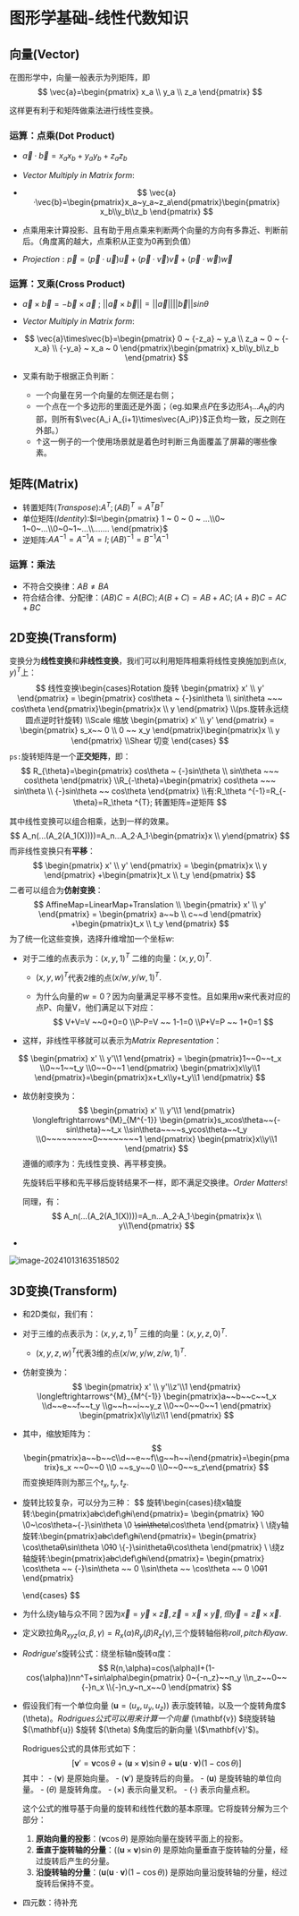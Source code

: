 # 图形学基础-线性代数知识

## 向量(Vector)

在图形学中，向量一般表示为列矩阵，即
$$
\vec{a}=\begin{pmatrix}
x_a \\ y_a \\ z_a
\end{pmatrix}
$$

这样更有利于和矩阵做乘法进行线性变换。

### 运算：点乘(Dot Product)

-  $\vec{a}·\vec{b}= x_ax_b + y_ay_b+z_a z_b$

- $Vector ~ Multiply ~ in ~ Matrix ~ form:$

- $$
  \vec{a}·\vec{b}=\begin{pmatrix}x_a~y_a~z_a\end{pmatrix}\begin{pmatrix}
  x_b\\y_b\\z_b
  \end{pmatrix}
  $$

- 点乘用来计算投影、且有助于用点乘来判断两个向量的方向有多靠近、判断前后。（角度离的越大，点乘积从正变为0再到负值）
- $Projection: \vec{p} = (\vec{p}·\vec{u})\vec{u}+ (\vec{p}·\vec{v})\vec{v}+ (\vec{p}·\vec{w})\vec{w}$

### 运算：叉乘(Cross Product)

- $\vec{a}\times\vec{b}=-\vec{b}\times\vec{a}~;~||\vec{a}\times\vec{b}||=||\vec{a}||||\vec{b}||sin\theta$

- $Vector ~ Multiply ~ in ~ Matrix ~ form:$

- $$
  \vec{a}\times\vec{b}=\begin{pmatrix}
  0 ~ {-z_a} ~ y_a \\
  z_a ~ 0 ~ {-x_a} \\
  {-y_a} ~ x_a ~ 0
  \end{pmatrix}\begin{pmatrix}
  x_b\\y_b\\z_b
  \end{pmatrix}
  $$

- 叉乘有助于根据正负判断：

  - 一个向量在另一个向量的左侧还是右侧；
  - 一个点在一个多边形的里面还是外面；（eg.如果点$P$在多边形$A_1...A_N$的内部，则所有$\vec{A_i A_{i+1}\times\vec{A_iP}}$正负均一致，反之则在外部。）
  - ↑这一例子的一个使用场景就是着色时判断三角面覆盖了屏幕的哪些像素。

  

## 矩阵(Matrix)



- 转置矩阵($Transpose$):$A^T;(AB)^T=A^T B^T$
- 单位矩阵($Identity$):$I=\begin{pmatrix} 1 ~ 0 ~ 0 ~ ...\\0~ 1~0~...\\0~0~1~...\\....... \end{pmatrix}$
- 逆矩阵:$AA^{-1}=A^{-1}A=I;(AB)^{-1}=B^{-1}A^{-1}$

### 运算：乘法

- 不符合交换律：$AB≠BA$
- 符合结合律、分配律：$(AB)C=A(BC);A(B+C)=AB+AC;(A+B)C=AC+BC$

## 2D变换(Transform)

变换分为**线性变换**和**非线性变换**，我i们可以利用矩阵相乘将线性变换施加到点$(x,y)^T$上：
$$
线性变换\begin{cases}Rotation 旋转 
\begin{pmatrix} x' \\ y' \end{pmatrix} = \begin{pmatrix} cos\theta ~ {-}sin\theta \\ sin\theta ~~~ cos\theta \end{pmatrix}\begin{pmatrix}x \\ y \end{pmatrix}
\\(ps.旋转永远绕圆点逆时针旋转)
\\Scale 缩放
\begin{pmatrix} x' \\ y' \end{pmatrix} = \begin{pmatrix} s_x~~ 0 \\ 0 ~~ x_y \end{pmatrix}\begin{pmatrix}x \\ y \end{pmatrix}
\\Shear 切变
\end{cases}
$$
`ps:`旋转矩阵是一个**正交矩阵**，即：
$$
R_{\theta}=\begin{pmatrix} cos\theta ~ {-}sin\theta \\ sin\theta ~~~ cos\theta \end{pmatrix}
\\R_{-\theta}=\begin{pmatrix} cos\theta ~~~ sin\theta \\ {-}sin\theta ~~ cos\theta \end{pmatrix}
\\有:R_\theta ^{-1}=R_{-\theta}=R_\theta ^{T}; 转置矩阵=逆矩阵
$$


其中线性变换可以组合相乘，达到一样的效果。
$$
A_n(...(A_2(A_1(X))))=A_n...A_2·A_1·\begin{pmatrix}x \\ y\end{pmatrix}
$$
而非线性变换只有**平移**：
$$
\begin{pmatrix} x' \\ y' \end{pmatrix} = \begin{pmatrix}x \\ y \end{pmatrix} +\begin{pmatrix}t_x \\ t_y \end{pmatrix}
$$
二者可以组合为**仿射变换**：
$$
AffineMap=LinearMap+Translation
\\
\begin{pmatrix} x' \\ y' \end{pmatrix} = \begin{pmatrix} a~~b \\ c~~d \end{pmatrix} +\begin{pmatrix}t_x \\ t_y \end{pmatrix}
$$
为了统一化这些变换，选择升维增加一个坐标$w$:

- 对于二维的点表示为：$(x,y,1)^T$ 二维的向量：$(x,y,0)^T$.

  - $(x,y,w)^T$代表2维的点$(x/w,y/w,1)^T.$

  - 为什么向量的$w=0$？因为向量满足平移不变性。且如果用w来代表对应的点P、向量V，他们满足以下对应：
    $$
    V+V=V ~~0+0=0
    \\P-P=V ~~ 1-1=0
    \\P+V=P ~~ 1+0=1
    $$

- 这样，非线性平移就可以表示为$Matrix~ Representation$：

$$
\begin{pmatrix} x' \\ y'\\1 \end{pmatrix} = \begin{pmatrix}1~~0~~t_x
\\0~~1~~t_y
\\0~~0~~1
\end{pmatrix} \begin{pmatrix}x\\y\\1 \end{pmatrix}=\begin{pmatrix}x+t_x\\y+t_y\\1 \end{pmatrix}
$$

- 故仿射变换为：
  $$
  \begin{pmatrix} x' \\ y'\\1 \end{pmatrix} 
  \longleftrightarrows^{M}_{M^{-1}}
  \begin{pmatrix}s_xcos\theta~~{-sin\theta}~~t_x
  \\sin\theta~~~~s_ycos\theta~~t_y
  \\0~~~~~~~~~0~~~~~~~~1
  \end{pmatrix} \begin{pmatrix}x\\y\\1 \end{pmatrix}
  $$
  遵循的顺序为：先线性变换、再平移变换。

  先旋转后平移和先平移后旋转结果不一样，即不满足交换律。$Order ~Matters!$

  同理，有：
  $$
  A_n(...(A_2(A_1(X))))=A_n...A_2·A_1·\begin{pmatrix}x \\ y\\1\end{pmatrix}
  $$

- 

![image-20241013163518502](C:\Users\Terra233\Desktop\ComputerGraphicsLearn\Images\image-20241013163518502.png)

## 3D变换(Transform)

- 和2D类似，我们有：

- 对于三维的点表示为：$(x,y,z,1)^T$ 三维的向量：$(x,y,z,0)^T$.

  - $(x,y,z,w)^T$代表3维的点$(x/w,y/w,z/w,1)^T.$

- 仿射变换为：
  $$
  \begin{pmatrix} x' \\ y'\\z'\\1 \end{pmatrix} 
  \longleftrightarrows^{M}_{M^{-1}}
  \begin{pmatrix}a~~b~~c~~t_x
  \\d~~e~~f~~t_y
  \\g~~h~~i~~y_z
  \\0~~0~~0~~1
  \end{pmatrix} \begin{pmatrix}x\\y\\z\\1 \end{pmatrix}
  $$

- 其中，缩放矩阵为：
  $$
  \begin{pmatrix}a~~b~~c\\d~~e~~f\\g~~h~~i\end{pmatrix}=\begin{pmatrix}s_x ~~0~~0
  \\0 ~~s_y~~0
  \\0~~0~~s_z\end{pmatrix}
  $$
  而变换矩阵则为那三个$t_x,t_y,t_z.$

- 旋转比较复杂，可以分为三种：
  $$
  旋转\begin{cases}绕x轴旋转:\begin{pmatrix}a~~b~~c\\d~~e~~f\\g~~h~~i\end{pmatrix}=
  \begin{pmatrix}
  1~~~~~~~~0~~~~~~~~0
  \\0~\cos\theta~{-}\sin\theta
  \\0 ~~\sin\theta~~\cos\theta
  \end{pmatrix}
  \\
  \\绕y轴旋转:\begin{pmatrix}a~~b~~c\\d~~e~~f\\g~~h~~i\end{pmatrix}=
  \begin{pmatrix}
  \cos\theta~~0~~\sin\theta
  \\0~~~~~~~~1~~~~~~~~0
  \\{-}\sin\theta~~0~~\cos\theta
  \end{pmatrix}
  \\
  \\绕z轴旋转:\begin{pmatrix}a~~b~~c\\d~~e~~f\\g~~h~~i\end{pmatrix}=
  \begin{pmatrix}
  \cos\theta ~~ {-}\sin\theta ~~ 0
  \\\sin\theta ~~ \cos\theta ~~ 0
  \\0~~~~~~~~0~~~~~~~~1
  \end{pmatrix}
  
  \end{cases}
  $$

- 为什么绕y轴与众不同？因为$\vec{x}=\vec{y}\times \vec{z},\vec{z}=\vec{x}\times \vec{y},但\vec{y}=\vec{z}\times \vec{x}$.

- 定义欧拉角$R_{xyz}(\alpha,\beta,\gamma)=R_x(\alpha)R_y(\beta)R_z(\gamma)$,三个旋转轴俗称$roll,pitch和yaw.$

- $Rodrigue's$旋转公式：绕坐标轴n旋转α度：
  $$
  R(n,\alpha)=cos(\alpha)I+(1-cos(\alpha))nn^T+sin\alpha\begin{pmatrix}
  0~{-n_z}~~n_y
  \\n_z~~0~~{-}n_x
  \\{-}n_y~n_x~~0
  \end{pmatrix}
  $$

- 假设我们有一个单位向量 $(\mathbf{u} = (u_x, u_y, u_z))$ 表示旋转轴，以及一个旋转角度$ (\theta)$。Rodrigues公式可以用来计算一个向量$ \(\mathbf{v}\) $绕旋转轴 $(\mathbf{u}) $旋转 $(\theta) $角度后的新向量 \($\mathbf{v}'$\)。

  Rodrigues公式的具体形式如下：
  $$
  [ \mathbf{v}' = \mathbf{v} \cos\theta + (\mathbf{u} \times \mathbf{v}) \sin\theta + \mathbf{u} (\mathbf{u} \cdot \mathbf{v}) (1 - \cos\theta) ]
  $$
  其中：
  \- \($\mathbf{v}$\) 是原始向量。
  \- \($\mathbf{v}'$\) 是旋转后的向量。
  \- \($\mathbf{u}$\) 是旋转轴的单位向量。
  \- \($\theta$\) 是旋转角度。
  \- \($\times$\) 表示向量叉积。
  \- \($\cdot$\) 表示向量点积。

  这个公式的推导基于向量的旋转和线性代数的基本原理。它将旋转分解为三个部分：

  1. **原始向量的投影**：\($\mathbf{v} \cos\theta$\) 是原始向量在旋转平面上的投影。
  2. **垂直于旋转轴的分量**：\($(\mathbf{u} \times \mathbf{v}) \sin\theta$\) 是原始向量垂直于旋转轴的分量，经过旋转后产生的分量。
  3. **沿旋转轴的分量**：\($\mathbf{u} (\mathbf{u} \cdot \mathbf{v}) (1 - \cos\theta)$\) 是原始向量沿旋转轴的分量，经过旋转后保持不变。

- 四元数：待补充
